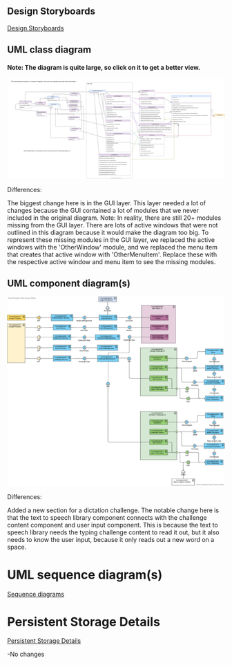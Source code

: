 
## Design Storyboards

[Design Storyboards](/Final-Product-Report/As-Built-Design/Design-Storyboards)

## UML class diagram

#### Note: The diagram is quite large, so click on it to get a better view.

![Domain_Model_2.0.svg](uploads/eaf6276ce0dbf1917c6a35ef23ee31bf/Domain_Model_2.0.svg)

Differences: 

The biggest change here is in the GUI layer. This layer needed a lot of changes because the GUI contained a lot of modules that we never included in the original diagram. Note: In reality, there are still 20+ modules missing from the GUI layer. There are lots of active windows that were not outlined in this diagram because it would make the diagram too big. To represent these missing modules in the GUI layer, we replaced the active windows with the 'OtherWindow' module, and we replaced the menu item that creates that active window with 'OtherMenuItem'. Replace these with the respective active window and menu item to see the missing modules.

## UML component diagram(s)

![UML_Component_Diagram](uploads/2a216e2e4aa48f74f4c12d077faaf47c/UML_Component_Diagram.png)

Differences:

Added a new section for a dictation challenge. The notable change here is that the text to speech library component connects with the challenge content component and user input component. This is because the text to speech library needs the typing challenge content to read it out, but it also needs to know the user input, because it only reads out a new word on a space.

# UML sequence diagram(s)

[Sequence diagrams](/Final-Product-Report/As-Built-Design/Interaction-Diagrams)

# Persistent Storage Details

[Persistent Storage Details](/Design/Persistent-Storage-Details)

-No changes

